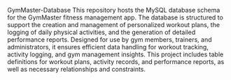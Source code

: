 GymMaster-Database
This repository hosts the MySQL database schema for the GymMaster fitness management app. The database is structured to support the creation and management of personalized workout plans, the logging of daily physical activities, and the generation of detailed performance reports. Designed for use by gym members, trainers, and administrators, it ensures efficient data handling for workout tracking, activity logging, and gym management insights. This project includes table definitions for workout plans, activity records, and performance reports, as well as necessary relationships and constraints.
